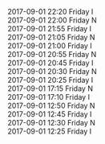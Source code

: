 2017-09-01 22:20 Friday  I  
2017-09-01 22:00 Friday  N  
2017-09-01 21:55 Friday  I  
2017-09-01 21:05 Friday  N  
2017-09-01 21:00 Friday  I  
2017-09-01 20:55 Friday  N  
2017-09-01 20:45 Friday  I  
2017-09-01 20:30 Friday  N  
2017-09-01 20:25 Friday  I  
2017-09-01 17:15 Friday  N  
2017-09-01 17:10 Friday  I  
2017-09-01 12:50 Friday  N  
2017-09-01 12:45 Friday  I  
2017-09-01 12:30 Friday  N  
2017-09-01 12:25 Friday  I  
